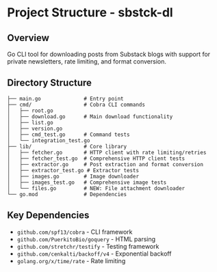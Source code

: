 # Project Structure - sbstck-dl

## Overview
Go CLI tool for downloading posts from Substack blogs with support for private newsletters, rate limiting, and format conversion.

## Directory Structure
```
├── main.go              # Entry point
├── cmd/                 # Cobra CLI commands
│   ├── root.go
│   ├── download.go      # Main download functionality
│   ├── list.go
│   ├── version.go
│   ├── cmd_test.go      # Command tests
│   └── integration_test.go
├── lib/                 # Core library
│   ├── fetcher.go       # HTTP client with rate limiting/retries
│   ├── fetcher_test.go  # Comprehensive HTTP client tests
│   ├── extractor.go     # Post extraction and format conversion
│   ├── extractor_test.go # Extractor tests
│   ├── images.go        # Image downloader
│   ├── images_test.go   # Comprehensive image tests
│   └── files.go         # NEW: File attachment downloader
└── go.mod               # Dependencies
```

## Key Dependencies
- `github.com/spf13/cobra` - CLI framework
- `github.com/PuerkitoBio/goquery` - HTML parsing
- `github.com/stretchr/testify` - Testing framework
- `github.com/cenkalti/backoff/v4` - Exponential backoff
- `golang.org/x/time/rate` - Rate limiting